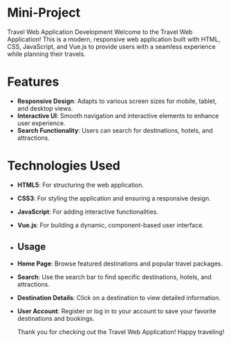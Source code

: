 # Mini-Project
Travel Web Application Development
Welcome to the Travel Web Application! This is a modern, responsive web application built with HTML, CSS, JavaScript, and Vue.js to provide users with a seamless experience while planning their travels. 

# Features
- **Responsive Design**: Adapts to various screen sizes for mobile, tablet, and desktop views.
- **Interactive UI**: Smooth navigation and interactive elements to enhance user experience.
- **Search Functionality**: Users can search for destinations, hotels, and attractions.
  
# Technologies Used
- **HTML5**: For structuring the web application.
- **CSS3**: For styling the application and ensuring a responsive design.
- **JavaScript**: For adding interactive functionalities.
- **Vue.js**: For building a dynamic, component-based user interface.
  
- ## Usage
- **Home Page**: Browse featured destinations and popular travel packages.
- **Search**: Use the search bar to find specific destinations, hotels, and attractions.
- **Destination Details**: Click on a destination to view detailed information.
- **User Account**: Register or log in to your account to save your favorite destinations and bookings.

  Thank you for checking out the Travel Web Application! Happy traveling!
